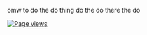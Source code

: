 omw to do the do thing do the do there the do

<a href="#">
   <img align="center" src="https://reqcounter.tal0s.repl.co/" alt="Page views"/>
</a>
